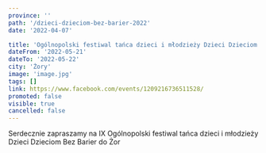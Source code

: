 ```yaml
---
province: ''
path: '/dzieci-dzieciom-bez-barier-2022'
date: '2022-04-07'

title: 'Ogólnopolski festiwal tańca dzieci i młodzieży Dzieci Dzieciom Bez Barier'
dateFrom: '2022-05-21'
dateTo: '2022-05-22'
city: 'Żory'
image: 'image.jpg'
tags: []
link: https://www.facebook.com/events/1209216736511528/
promoted: false
visible: true
cancelled: false
---
```

Serdecznie zapraszamy na IX Ogólnopolski festiwal tańca dzieci i młodzieży Dzieci Dzieciom Bez Barier do Żor 
